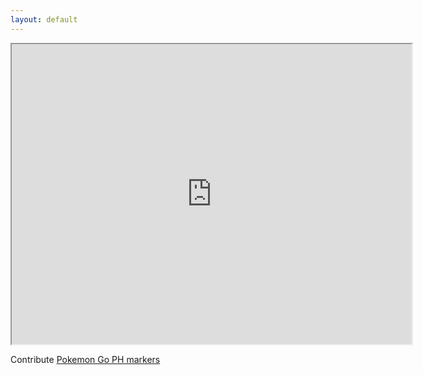 ```yaml
---
layout: default
---
```


<iframe src="https://www.google.com/maps/d/u/0/embed?mid=1ETENREWmBQPYcRT1NroOryker1s" width="640" height="480"></iframe>

Contribute [Pokemon Go PH markers](https://www.google.com/maps/d/u/0/edit?hl=en_US&mid=1ETENREWmBQPYcRT1NroOryker1s)